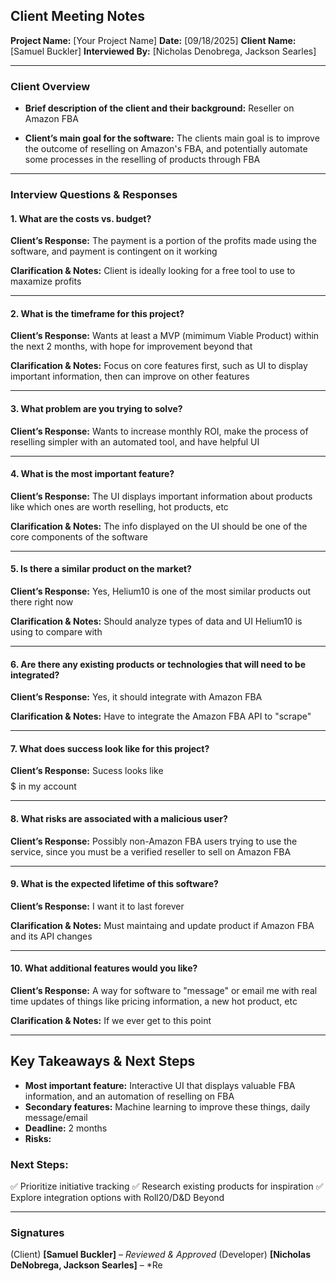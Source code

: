 ## Client Meeting Notes

**Project Name:** [Your Project Name]
**Date:** [09/18/2025]
**Client Name:** [Samuel Buckler]
**Interviewed By:** [Nicholas Denobrega, Jackson Searles]

---

### **Client Overview**
- **Brief description of the client and their background:**
  Reseller on Amazon FBA

- **Client’s main goal for the software:**
  The clients main goal is to improve the outcome of reselling on Amazon's FBA, and potentially automate
  some processes in the reselling of products through FBA

---

### **Interview Questions & Responses**

#### **1. What are the costs vs. budget?**
**Client’s Response:**
The payment is a portion of the profits made using the software, and payment is contingent on it working

**Clarification & Notes:**
Client is ideally looking for a free tool to use to maxamize profits

---

#### **2. What is the timeframe for this project?**
**Client’s Response:**
Wants at least a MVP (mimimum Viable Product) within the next 2 months, with hope for improvement beyond that

**Clarification & Notes:**
Focus on core features first, such as UI to display important information, then can improve on other features

---

#### **3. What problem are you trying to solve?**
**Client’s Response:**
Wants to increase monthly ROI, make the process of reselling simpler with an automated tool, and have helpful UI 

---

#### **4. What is the most important feature?**
**Client’s Response:**
The UI displays important information about products like which ones are worth reselling, hot products, etc

**Clarification & Notes:**
The info displayed on the UI should be one of the core components of the software

---

#### **5. Is there a similar product on the market?**
**Client’s Response:**
Yes, Helium10 is one of the most similar products out there right now

**Clarification & Notes:**
Should analyze types of data and UI Helium10 is using to compare with

---

#### **6. Are there any existing products or technologies that will need to be integrated?**
**Client’s Response:**
Yes, it should integrate with Amazon FBA

**Clarification & Notes:**
Have to integrate the Amazon FBA API to "scrape"

---

#### **7. What does success look like for this project?**
**Client’s Response:**
Sucess looks like $$$$$$$$$ in my account


---

#### **8. What risks are associated with a malicious user?**
**Client’s Response:**
Possibly non-Amazon FBA users trying to use the service, since you must be a verified reseller to sell on Amazon FBA


---

#### **9. What is the expected lifetime of this software?**
**Client’s Response:**
I want it to last forever

**Clarification & Notes:**
Must maintaing and update product if Amazon FBA and its API changes

---

#### **10. What additional features would you like?**
**Client’s Response:**
A way for software to "message" or email me with real time updates of things like pricing information, a new hot product, etc

**Clarification & Notes:**
If we ever get to this point

---

## **Key Takeaways & Next Steps**
- **Most important feature:** Interactive UI that displays valuable FBA information, and an automation of reselling on FBA
- **Secondary features:** Machine learning to improve these things, daily message/email
- **Deadline:** 2 months
- **Risks:** 

### **Next Steps:**
✅ Prioritize initiative tracking
✅ Research existing products for inspiration
✅ Explore integration options with Roll20/D&D Beyond

---

### **Signatures**
(Client) **[Samuel Buckler]** – *Reviewed & Approved*
(Developer) **[Nicholas DeNobrega, Jackson Searles]** – *Re